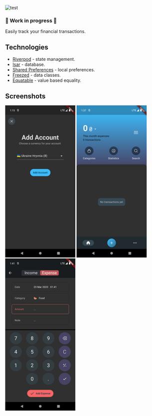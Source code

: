 ![test](https://github.com/SIKV/MoneyManager/actions/workflows/test.yml/badge.svg)

### 🚧 Work in progress 🚧
Easily track your financial transactions.

## Technologies
- [Riverpod](https://riverpod.dev) - state management.
- [Isar](https://isar.dev) - database.
- [Shared Preferences](https://github.com/flutter/packages/tree/main/packages/shared_preferences/shared_preferences) - local preferences.
- [Freezed](https://github.com/rrousselGit/freezed) - data classes.
- [Equatable](https://github.com/felangel/equatable) - value based equality.

## Screenshots
<p>
  <img src="./screenshots/1.png" width="225">
  <img src="./screenshots/2.png" width="225">
  <img src="./screenshots/3.png" width="225">
</p>
